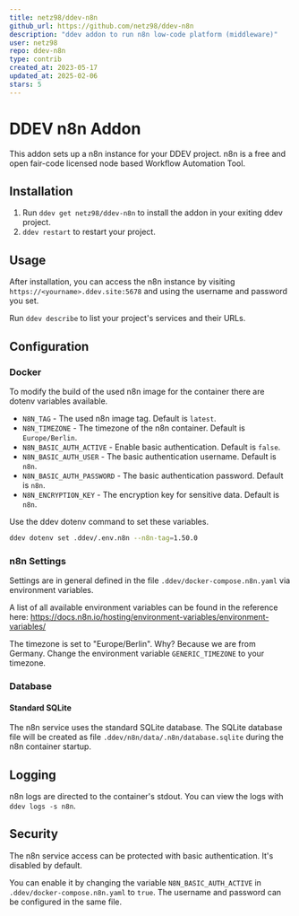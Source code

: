 ```yaml
---
title: netz98/ddev-n8n
github_url: https://github.com/netz98/ddev-n8n
description: "ddev addon to run n8n low-code platform (middleware)"
user: netz98
repo: ddev-n8n
type: contrib
created_at: 2023-05-17
updated_at: 2025-02-06
stars: 5
---
```


# DDEV n8n Addon

This addon sets up a n8n instance for your DDEV project. n8n is a free and open fair-code licensed node based Workflow Automation Tool.

## Installation

1. Run `ddev get netz98/ddev-n8n` to install the addon in your exiting ddev project.
2. `ddev restart` to restart your project.

## Usage

After installation, you can access the n8n instance by visiting `https://<yourname>.ddev.site:5678` and using the username and password you set.

Run `ddev describe` to list your project's services and their URLs.

## Configuration

### Docker

To modify the build of the used n8n image for the container there are dotenv variables available.

- `N8N_TAG` - The used n8n image tag. Default is `latest`.
- `N8N_TIMEZONE` - The timezone of the n8n container. Default is `Europe/Berlin`.
- `N8N_BASIC_AUTH_ACTIVE` - Enable basic authentication. Default is `false`.
- `N8N_BASIC_AUTH_USER` - The basic authentication username. Default is `n8n`.
- `N8N_BASIC_AUTH_PASSWORD` - The basic authentication password. Default is `n8n`.
- `N8N_ENCRYPTION_KEY` - The encryption key for sensitive data. Default is `n8n`.

Use the ddev dotenv command to set these variables.

```bash
ddev dotenv set .ddev/.env.n8n --n8n-tag=1.50.0
```

### n8n Settings

Settings are in general defined in the file `.ddev/docker-compose.n8n.yaml` via environment variables.

A list of all available environment variables can be found in the reference here:
https://docs.n8n.io/hosting/environment-variables/environment-variables/

The timezone is set to "Europe/Berlin". Why? Because we are from Germany.
Change the environment variable `GENERIC_TIMEZONE` to your timezone.

### Database

#### Standard SQLite

The n8n service uses the standard SQLite database.
The SQLite database file will be created as file `.ddev/n8n/data/.n8n/database.sqlite` during the n8n container startup.

## Logging

n8n logs are directed to the container's stdout. You can view the logs with `ddev logs -s n8n`.

## Security

The n8n service access can be protected with basic authentication.
It's disabled by default.

You can enable it by changing the variable `N8N_BASIC_AUTH_ACTIVE` in `.ddev/docker-compose.n8n.yaml` to `true`. 
The username and password can be configured in the same file.


